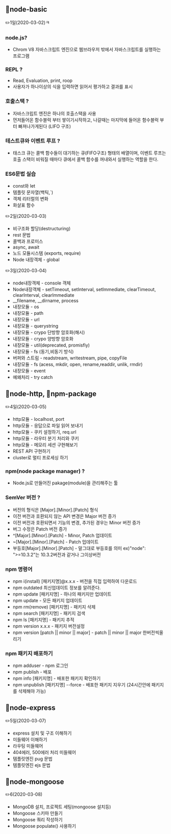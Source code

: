 ## 📂node-basic
✏️1일(2020-03-02)ㅋ

### node.js?

- Chrom V8 자바스크립트 엔진으로 웹브라우저 밖에서 자바스크립트를 실행하는 프로그램

### REPL ?

- Read, Evaluation, print, roop
- 사용자가 하나이상의 식을 입력하면 읽어서 평가하고 결과를 표시

### 호출스택 ?

- 자바스크립트 엔진은 하나의 호출스택을 사용
- 먼저들어온 함수블럭 부터 쌓이기시작하고, 나갈때는 마지막에 들어온 함수블럭 부터 빠져나가게된다 (LIFO 구조)

### 테스트큐와 이벤트 루프 ?

- 태스크 큐는 콜백 함수들이 대기하는 큐(FIFO구조) 형태의 배열이며, 이벤트 루프는 호출 스택이 비워질 때마다 큐에서 콜백 함수를 꺼내와서 실행하는 역할을 한다.

### ES6문법 실습

- const와 let
- 템플릿 문자열(백틱,`)
- 객체 리터럴의 변화
- 화살표 함수

✏️2일(2020-03-03)

- 비구조화 할당(destructuring)
- rest 문법
- 콜백과 프로미스
- async, await
- 노드 모듈시스템 (exports, require)
- Node 내장객체 - global

✏️3일(2020-03-04)

- node내장객체 - console 객체
- Node내장객체 - setTimeout, setInterval, setImmediate, clearTimeout, clearInterval, clearImmediate
- __filename, __dirname, process
- 내장모듈 - os
- 내장모듈 - path
- 내장모듈 - url
- 내장모듈 - querystring
- 내장모듈 - crypo 단방향 암호화(해시)
- 내장모듈 - crypo 양방향 암호화
- 내장모듈 - util(deprecated, promisfiy)
- 내장모듈 - fs (동기,비동기 방식)
- 버퍼와 스트림 - readstream, writestream, pipe, copyFile
- 내장모듈 - fs (acess, mkdir, open, rename,readdir, unlik, rmdir)
- 내장모듈 - event
- 예왜처리 - try catch
## 📂node-http, 📂npm-package
✏️4일(2020-03-05)
- http모듈 - localhost, port
- http모듈 - 응답으로 파일 읽어 보내기
- http모듈 - 쿠키 설정하기, req.url
- http모듈 - 라우터 분기 처리와 쿠키
- http모듈 - 메모리 세션 구현해보기
- REST API 구현하기
- cluster로 멀티 프로세싱 하기

### npm(node package manager) ?

-  Node.js로 만들어진 pakage(module)을 관리해주는 툴

### SemVer 버전 ?

- 버전의 형식은 [Major].[Minor].[Patch] 형식
- 이전 버전과 호환되지 않는 API 변경은 Major 버전 증가
- 이전 버전과 호환되면서 기능의 변경, 추가된 경우는 Minor 버전 증가
- 버그 수정은 Patch 버전 증가
- ^[Major].[Minor].[Patch]  - Minor, Patch 업데이트
- ~[Major].[Minor].[Patch]  - Patch 업데이트
- 부등호[Major].[Minor].[Patch] - 말그대로 부등호를 의미 ex)"node": ">=10.3.2"는 10.3.2버전과 같거나 그이상버전

### npm 명령어
- npm i(install) [패키지명]@x.x.x  - 버전을 직접 입력하여 다운로드
- npm outdated 최신업데이트 정보를 알려준다.
- npm update [패키지명] - 하나의 패키지만 업데이트
- npm update - 모든 패키지 업데이트
- npm rm(remove) [패키지명] - 패키지 삭제
- npm search [패키지명] - 패키지 검색
- npm ls [패키지명] - 패키지 추적
- npm version x.x.x - 패키지 버전설정
- npm version [patch || minor || major] - patch || minor || major 한버전씩올리기

### npm 패키지 배포하기
- npm adduser - npm 로그인
- npm publish - 배포
- npm info [패키지명] - 배포한 패키지 확인하기
- npm unpublish [패키지명] --force - 배포한 패키지 지우기 (24시간안에 패키지를 삭제해야 가능)

## 📂node-express
✏️5일(2020-03-07)
- express 설치 및 구조 이해하기
- 미들웨어 이해하기
- 라우팅 미들웨어
- 404에러, 500에러 처리 미들웨어 
- 템플릿엔진 pug 문법
- 템플릿엔진 ejs 문법

## 📂node-mongoose
✏️6(2020-03-08)
- MongoDB 설치, 프로젝트 세팅(mongoose 설치등)
- Mongoose 스키마 만들기
- Mongoose 쿼리 작성하기
- Mongoose populate() 사용하기
